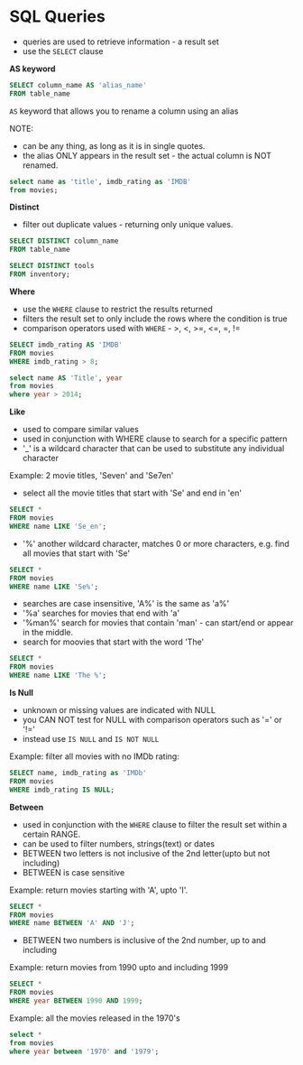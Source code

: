 # SQL Queries

- queries are used to retrieve information - a result set
- use the `SELECT` clause

**AS keyword**

```sql
SELECT column_name AS 'alias_name'
FROM table_name
```

`AS` keyword that allows you to rename a column using an alias

NOTE:

- can be any thing, as long as it is in single quotes.
- the alias ONLY appears in the result set - the actual column is NOT renamed.

```sql
select name as 'title', imdb_rating as 'IMDB'
from movies;
```

**Distinct**

- filter out duplicate values - returning only unique values.

```sql
SELECT DISTINCT column_name
FROM table_name

SELECT DISTINCT tools
FROM inventory;
```

**Where**

- use the `WHERE` clause to restrict the results returned
- filters the result set to only include the rows where the condition is true
- comparison operators used with `WHERE` - >, <, >=, <=, =, !=

```sql
SELECT imdb_rating AS 'IMDB'
FROM movies
WHERE imdb_rating > 8;

select name AS 'Title', year
from movies
where year > 2014;
```

**Like**

- used to compare similar values
- used in conjunction with WHERE clause to search for a specific pattern
- '\_' is a wildcard character that can be used to substitute any individual character

Example: 2 movie titles, 'Seven' and 'Se7en'

- select all the movie titles that start with 'Se' and end in 'en'

```sql
SELECT *
FROM movies
WHERE name LIKE 'Se_en';
```

- '%' another wildcard character, matches 0 or more characters, e.g. find all movies that start with 'Se'

```sql
SELECT *
FROM movies
WHERE name LIKE 'Se%';
```

- searches are case insensitive, 'A%' is the same as 'a%'
- '%a' searches for movies that end with 'a'
- '%man%' search for movies that contain 'man' - can start/end or appear in the middle.
- search for moovies that start with the word 'The'

```sql
SELECT *
FROM movies
WHERE name LIKE 'The %';
```

**Is Null**

- unknown or missing values are indicated with NULL
- you CAN NOT test for NULL with comparison operators such as '=' or '!='
- instead use `IS NULL` and `IS NOT NULL`

Example: filter all movies with no IMDb rating:

```sql
SELECT name, imdb_rating as 'IMDb'
FROM movies
WHERE imdb_rating IS NULL;
```

**Between**

- used in conjunction with the `WHERE` clause to filter the result set within a certain RANGE.
- can be used to filter numbers, strings(text) or dates
- BETWEEN two letters is not inclusive of the 2nd letter(upto but not including)
- BETWEEN is case sensitive

Example: return movies starting with 'A', upto 'I'.

```sql
SELECT *
FROM movies
WHERE name BETWEEN 'A' AND 'J';
```

- BETWEEN two numbers is inclusive of the 2nd number, up to and including

Example: return movies from 1990 upto and including 1999

```sql
SELECT *
FROM movies
WHERE year BETWEEN 1990 AND 1999;
```

Example: all the movies released in the 1970's

```sql
select *
from movies
where year between '1970' and '1979';
```
